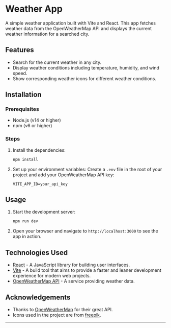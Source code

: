 # Weather App

A simple weather application built with Vite and React. This app fetches weather data from the OpenWeatherMap API and displays the current weather information for a searched city.



## Features
- Search for the current weather in any city.
- Display weather conditions including temperature, humidity, and wind speed.
- Show corresponding weather icons for different weather conditions.

## Installation

### Prerequisites
- Node.js (v14 or higher)
- npm (v6 or higher)

### Steps
1. Install the dependencies:
    ```sh
    npm install
    ```

2. Set up your environment variables:
    Create a `.env` file in the root of your project and add your OpenWeatherMap API key:
    ```env
    VITE_APP_ID=your_api_key
    ```

## Usage
1. Start the development server:
    ```sh
    npm run dev
    ```

2. Open your browser and navigate to `http://localhost:3000` to see the app in action.

## Technologies Used
- [React](https://reactjs.org/) - A JavaScript library for building user interfaces.
- [Vite](https://vitejs.dev/) - A build tool that aims to provide a faster and leaner development experience for modern web projects.
- [OpenWeatherMap API](https://openweathermap.org/api) - A service providing weather data.

## Acknowledgements
- Thanks to [OpenWeatherMap](https://openweathermap.org/) for their great API.
- Icons used in the project are from [freepik](#).

---


